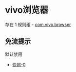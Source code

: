 # vivo浏览器

存在 1 规则组 - [com.vivo.browser](/src/apps/com.vivo.browser.ts)

## 免流提示

默认禁用

- [快照-0](https://i.gkd.li/import/12847431)
